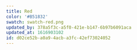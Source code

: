 ```yaml
---
title: Red
color: '#B51832'
swatch: swatch-red.png
updated_by: 378a5f3c-a5f0-421e-b147-6b97b6091aca
updated_at: 1616903102
id: d02ce52b-a0a9-4acb-a3fc-42ef73024052
---
```

